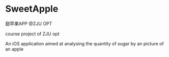 # SweetApple
甜苹果APP @ZJU OPT


course project of ZJU opt

An iOS application aimed at analysing the quantity of sugar by an picture of an apple
